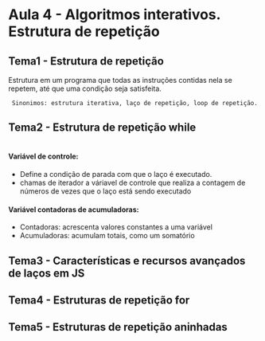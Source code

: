 # Aula 4 - Algoritmos interativos. Estrutura de repetição

## Tema1 - Estrutura de repetição
Estrutura em um programa que todas as instruções contidas nela se repetem, até que uma condição seja satisfeita.

     Sinonimos: estrutura iterativa, laço de repetição, loop de repetição.
## Tema2 - Estrutura de repetição while
  ```js
  
  ```
#### Variável de controle:
 - Define a condição de parada com que o laço é executado.
 - chamas de iterador a váriavel de controle que realiza a contagem de números de vezes que o laço está sendo executado

 #### Variável contadoras de acumuladoras:
 - Contadoras: acrescenta valores constantes a uma variável
 - Acumuladoras: acumulam totais, como um somatório
   
## Tema3 - Características e recursos avançados de laços em JS

## Tema4 - Estruturas de repetição for

## Tema5 - Estruturas de repetição aninhadas
